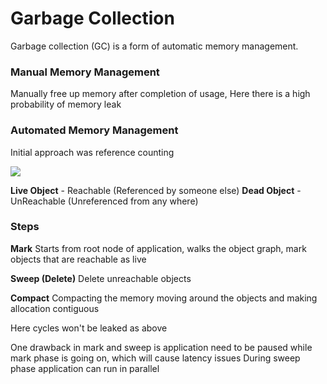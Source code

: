 # Garbage Collection

Garbage collection (GC) is a form of automatic memory management.

### Manual Memory Management

Manually free up memory after completion of usage, Here there is a high probability of memory leak

### Automated Memory Management

Initial approach was reference counting

![](/assets/GC-Memory.png)

**Live Object** - Reachable (Referenced by someone else)
**Dead Object** - UnReachable (Unreferenced from any where)

### Steps

**Mark**
Starts from root node of application, walks the object graph, mark objects that are reachable as live

**Sweep (Delete)**
Delete unreachable objects

**Compact**
Compacting the memory moving around the objects and making allocation contiguous

Here cycles won't be leaked as above

One drawback in mark and sweep is application need to be paused while mark phase is going on, which will cause latency issues
During sweep phase application can run in parallel